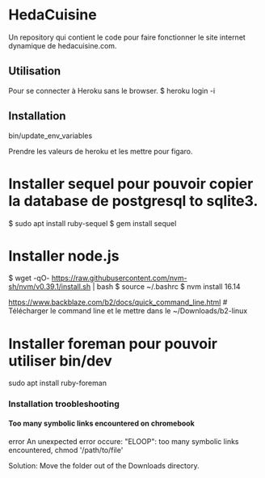 # HedaCuisine

Un repository qui contient le code pour faire fonctionner le site internet dynamique de hedacuisine.com.

## Utilisation

Pour se connecter à Heroku sans le browser.
$ heroku login -i

## Installation

bin/update_env_variables

Prendre les valeurs de heroku et les mettre pour figaro.

# Installer sequel pour pouvoir copier la database de postgresql to sqlite3.
$ sudo apt install ruby-sequel
$ gem install sequel

# Installer node.js
$ wget -qO- https://raw.githubusercontent.com/nvm-sh/nvm/v0.39.1/install.sh | bash
$ source ~/.bashrc
$ nvm install 16.14

https://www.backblaze.com/b2/docs/quick_command_line.html # Télécharger le command line et le mettre dans le ~/Downloads/b2-linux

# Installer foreman pour pouvoir utiliser bin/dev
sudo apt install ruby-foreman

### Installation troobleshooting

#### Too many symbolic links encountered on chromebook
error An unexpected error occure: "ELOOP": too many symbolic links encountered, chmod '/path/to/file'

Solution: Move the folder out of the Downloads directory.
